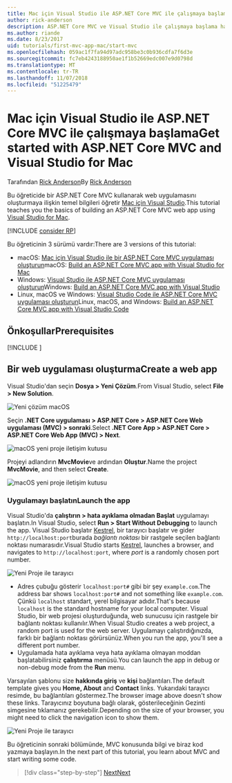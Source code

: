 ```yaml
---
title: Mac için Visual Studio ile ASP.NET Core MVC ile çalışmaya başlama
author: rick-anderson
description: ASP.NET Core MVC ve Visual Studio ile çalışmaya başlama hakkında bilgi edinin
ms.author: riande
ms.date: 8/23/2017
uid: tutorials/first-mvc-app-mac/start-mvc
ms.openlocfilehash: 059ac1f7fa94d97adc958be3c0b936cdfa7f6d3e
ms.sourcegitcommit: fc7eb4243188950ae1f1b52669edc007e9d0798d
ms.translationtype: MT
ms.contentlocale: tr-TR
ms.lasthandoff: 11/07/2018
ms.locfileid: "51225479"
---
```

# <a name="get-started-with-aspnet-core-mvc-and-visual-studio-for-mac"></a><span data-ttu-id="a3416-103">Mac için Visual Studio ile ASP.NET Core MVC ile çalışmaya başlama</span><span class="sxs-lookup"><span data-stu-id="a3416-103">Get started with ASP.NET Core MVC and Visual Studio for Mac</span></span>

<span data-ttu-id="a3416-104">Tarafından [Rick Anderson](https://twitter.com/RickAndMSFT)</span><span class="sxs-lookup"><span data-stu-id="a3416-104">By [Rick Anderson](https://twitter.com/RickAndMSFT)</span></span>

<span data-ttu-id="a3416-105">Bu öğreticide bir ASP.NET Core MVC kullanarak web uygulamasını oluşturmaya ilişkin temel bilgileri öğretir [Mac için Visual Studio](https://www.visualstudio.com/vs/visual-studio-mac/).</span><span class="sxs-lookup"><span data-stu-id="a3416-105">This tutorial teaches you the basics of building an ASP.NET Core MVC web app using [Visual Studio for Mac](https://www.visualstudio.com/vs/visual-studio-mac/).</span></span> 

[!INCLUDE [consider RP](../../includes/razor.md)]

<span data-ttu-id="a3416-106">Bu öğreticinin 3 sürümü vardır:</span><span class="sxs-lookup"><span data-stu-id="a3416-106">There are 3 versions of this tutorial:</span></span>

* <span data-ttu-id="a3416-107">macOS: [Mac için Visual Studio ile bir ASP.NET Core MVC uygulaması oluşturun](xref:tutorials/first-mvc-app-mac/start-mvc)</span><span class="sxs-lookup"><span data-stu-id="a3416-107">macOS: [Build an ASP.NET Core MVC app with Visual Studio for Mac](xref:tutorials/first-mvc-app-mac/start-mvc)</span></span>
* <span data-ttu-id="a3416-108">Windows: [Visual Studio ile ASP.NET Core MVC uygulaması oluşturun](xref:tutorials/first-mvc-app/start-mvc)</span><span class="sxs-lookup"><span data-stu-id="a3416-108">Windows: [Build an ASP.NET Core MVC app with Visual Studio](xref:tutorials/first-mvc-app/start-mvc)</span></span>
* <span data-ttu-id="a3416-109">Linux, macOS ve Windows: [Visual Studio Code ile ASP.NET Core MVC uygulaması oluşturun](xref:tutorials/first-mvc-app-xplat/start-mvc)</span><span class="sxs-lookup"><span data-stu-id="a3416-109">Linux, macOS, and Windows: [Build an ASP.NET Core MVC app with Visual Studio Code](xref:tutorials/first-mvc-app-xplat/start-mvc)</span></span>

## <a name="prerequisites"></a><span data-ttu-id="a3416-110">Önkoşullar</span><span class="sxs-lookup"><span data-stu-id="a3416-110">Prerequisites</span></span>

[!INCLUDE [](~/includes/net-core-prereqs-macos.md)]

## <a name="create-a-web-app"></a><span data-ttu-id="a3416-111">Bir web uygulaması oluşturma</span><span class="sxs-lookup"><span data-stu-id="a3416-111">Create a web app</span></span>

<span data-ttu-id="a3416-112">Visual Studio'dan seçin **Dosya > Yeni Çözüm**.</span><span class="sxs-lookup"><span data-stu-id="a3416-112">From Visual Studio, select **File > New Solution**.</span></span>

![Yeni çözüm macOS](../first-web-api-mac/_static/sln.png)

<span data-ttu-id="a3416-114">Seçin **.NET Core uygulaması > ASP.NET Core > ASP.NET Core Web uygulaması (MVC) > sonraki**.</span><span class="sxs-lookup"><span data-stu-id="a3416-114">Select **.NET Core App >  ASP.NET Core > ASP.NET Core Web App (MVC) > Next**.</span></span>

![macOS yeni proje iletişim kutusu](start-mvc/1.png)

<span data-ttu-id="a3416-116">Projeyi adlandırın **MvcMovie**ve ardından **Oluştur**.</span><span class="sxs-lookup"><span data-stu-id="a3416-116">Name the project **MvcMovie**, and then select **Create**.</span></span>

![macOS yeni proje iletişim kutusu](start-mvc/2.png)

### <a name="launch-the-app"></a><span data-ttu-id="a3416-118">Uygulamayı başlatın</span><span class="sxs-lookup"><span data-stu-id="a3416-118">Launch the app</span></span>

<span data-ttu-id="a3416-119">Visual Studio'da **çalıştırın > hata ayıklama olmadan Başlat** uygulamayı başlatın.</span><span class="sxs-lookup"><span data-stu-id="a3416-119">In Visual Studio, select **Run > Start Without Debugging** to launch the app.</span></span> <span data-ttu-id="a3416-120">Visual Studio başlatır [Kestrel](xref:fundamentals/servers/index#kestrel), bir tarayıcı başlatır ve gider `http://localhost:port`burada *bağlantı noktası* bir rastgele seçilen bağlantı noktası numarasıdır.</span><span class="sxs-lookup"><span data-stu-id="a3416-120">Visual Studio starts [Kestrel](xref:fundamentals/servers/index#kestrel), launches a browser, and navigates to `http://localhost:port`, where *port* is a randomly chosen port number.</span></span>

![Yeni Proje ile tarayıcı](start-mvc/b1.png)

* <span data-ttu-id="a3416-122">Adres çubuğu gösterir `localhost:port#` gibi bir şey `example.com`.</span><span class="sxs-lookup"><span data-stu-id="a3416-122">The address bar shows `localhost:port#` and not something like `example.com`.</span></span> <span data-ttu-id="a3416-123">Çünkü `localhost` standart, yerel bilgisayar adıdır.</span><span class="sxs-lookup"><span data-stu-id="a3416-123">That's because `localhost` is the standard hostname for your local computer.</span></span> <span data-ttu-id="a3416-124">Visual Studio, bir web projesi oluşturduğunda, web sunucusu için rastgele bir bağlantı noktası kullanılır.</span><span class="sxs-lookup"><span data-stu-id="a3416-124">When Visual Studio creates a web project, a random port is used for the web server.</span></span> <span data-ttu-id="a3416-125">Uygulamayı çalıştırdığınızda, farklı bir bağlantı noktası görürsünüz.</span><span class="sxs-lookup"><span data-stu-id="a3416-125">When you run the app, you'll see a different port number.</span></span>
* <span data-ttu-id="a3416-126">Uygulamada hata ayıklama veya hata ayıklama olmayan moddan başlatabilirsiniz **çalıştırma** menüsü.</span><span class="sxs-lookup"><span data-stu-id="a3416-126">You can launch the app in debug or non-debug mode from the **Run** menu.</span></span>

<span data-ttu-id="a3416-127">Varsayılan şablonu size **hakkında giriş** ve **kişi** bağlantıları.</span><span class="sxs-lookup"><span data-stu-id="a3416-127">The default template gives you **Home, About** and **Contact** links.</span></span> <span data-ttu-id="a3416-128">Yukarıdaki tarayıcı resimde, bu bağlantıları göstermez.</span><span class="sxs-lookup"><span data-stu-id="a3416-128">The browser image above doesn't show these links.</span></span> <span data-ttu-id="a3416-129">Tarayıcınız boyutuna bağlı olarak, gösterileceğinin Gezinti simgesine tıklamanız gerekebilir.</span><span class="sxs-lookup"><span data-stu-id="a3416-129">Depending on the size of your browser, you might need to click the navigation icon to show them.</span></span>

![Yeni Proje ile tarayıcı](start-mvc/b2.png)

<span data-ttu-id="a3416-131">Bu öğreticinin sonraki bölümünde, MVC konusunda bilgi ve biraz kod yazmaya başlayın.</span><span class="sxs-lookup"><span data-stu-id="a3416-131">In the next part of this tutorial, you learn about MVC and start writing some code.</span></span>

> [!div class="step-by-step"]
> [<span data-ttu-id="a3416-132">Next</span><span class="sxs-lookup"><span data-stu-id="a3416-132">Next</span></span>](adding-controller.md)  
